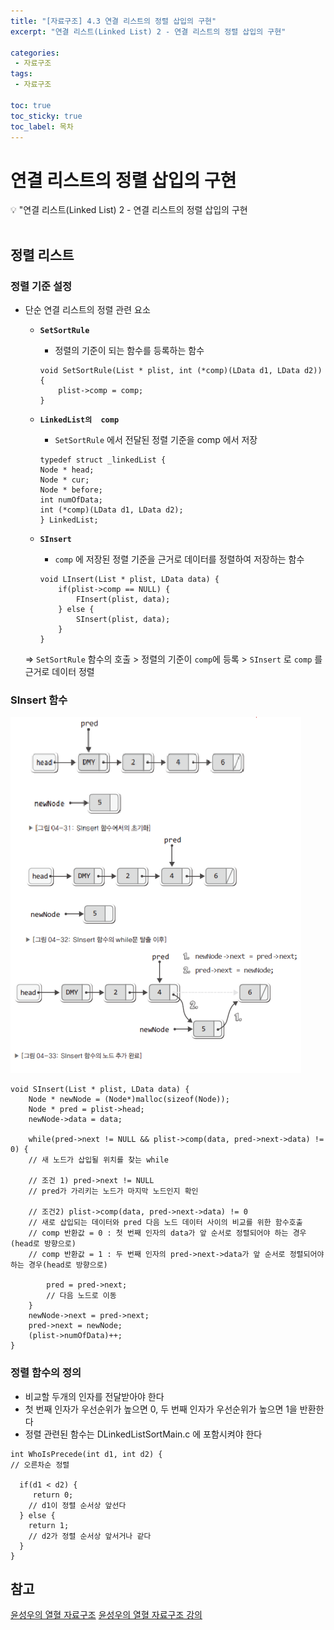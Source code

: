 ```yaml
---
title: "[자료구조] 4.3 연결 리스트의 정렬 삽입의 구현" 
excerpt: "연결 리스트(Linked List) 2 - 연결 리스트의 정렬 삽입의 구현"
 
categories:  
 - 자료구조
tags: 
 - 자료구조

toc: true
toc_sticky: true
toc_label: 목차
---
```

# 연결 리스트의 정렬 삽입의 구현

<aside>
💡 "연결 리스트(Linked List) 2  -  연결 리스트의 정렬 삽입의 구현
</aside>
<br>

## 정렬 리스트
### 정렬 기준 설정
- 단순 연결 리스트의 정렬 관련 요소
  - **`SetSortRule`**  
    - 정렬의 기준이 되는 함수를 등록하는 함수
    
    ```
    void SetSortRule(List * plist, int (*comp)(LData d1, LData d2)) {
        plist->comp = comp;
    }
    ```

  - **`LinkedList의  comp`**
    - `SetSortRule`  에서 전달된 정렬 기준을 comp 에서 저장
  
    ```
    typedef struct _linkedList {
    Node * head;
    Node * cur;
    Node * before;
    int numOfData;
    int (*comp)(LData d1, LData d2);
    } LinkedList;
    ```
  - **`SInsert`**
    - `comp` 에 저장된 정렬 기준을 근거로 데이터를 정렬하여 저장하는 함수
    ```
    void LInsert(List * plist, LData data) {
        if(plist->comp == NULL) {
            FInsert(plist, data);
        } else {
            SInsert(plist, data);
        }
    }
    ``` 
 

  
  =>   `SetSortRule` 함수의 호출 > 정렬의 기준이 `comp`에 등록 > `SInsert` 로 `comp` 를 근거로 데이터 정렬

### SInsert 함수
  ![SInsert](/assets/images/posts/data24-1.png)

  ```
  void SInsert(List * plist, LData data) {
      Node * newNode = (Node*)malloc(sizeof(Node));
      Node * pred = plist->head;
      newNode->data = data;

      while(pred->next != NULL && plist->comp(data, pred->next->data) != 0) {
      // 새 노드가 삽입될 위치를 찾는 while
      
      // 조건 1) pred->next != NULL
      // pred가 가리키는 노드가 마지막 노드인지 확인

      // 조건2) plist->comp(data, pred->next->data) != 0
      // 새로 삽입되는 데이터와 pred 다음 노드 데이터 사이의 비교를 위한 함수호출
      // comp 반환값 = 0 : 첫 번째 인자의 data가 앞 순서로 정렬되어야 하는 경우(head로 방향으로)
      // comp 반환값 = 1 : 두 번째 인자의 pred->next->data가 앞 순서로 정렬되어야 하는 경우(head로 방향으로)
      
          pred = pred->next;
          // 다음 노드로 이동
      }
      newNode->next = pred->next;
      pred->next = newNode;
      (plist->numOfData)++;
  }
  ``` 


### 정렬 함수의 정의
- 비교할 두개의 인자를 전달받아야 한다
- 첫 번째 인자가 우선순위가 높으면 0, 두 번째 인자가 우선순위가 높으면 1을 반환한다
- 정렬 관련된 함수는 DLinkedListSortMain.c 에 포함시켜야 한다
```
int WhoIsPrecede(int d1, int d2) {
// 오른차순 정렬

  if(d1 < d2) {
     return 0; 
    // d1이 정렬 순서상 앞선다
  } else {
    return 1; 
    // d2가 정렬 순서상 앞서거나 같다
  }
}
```  




## 참고

[윤성우의 열혈 자료구조](https://book.naver.com/bookdb/book_detail.nhn?bid=6809127) 
[윤성우의 열혈 자료구조 강의](http://www.orentec.co.kr/teachlist/DA_ST_1/teach_sub1.php)
